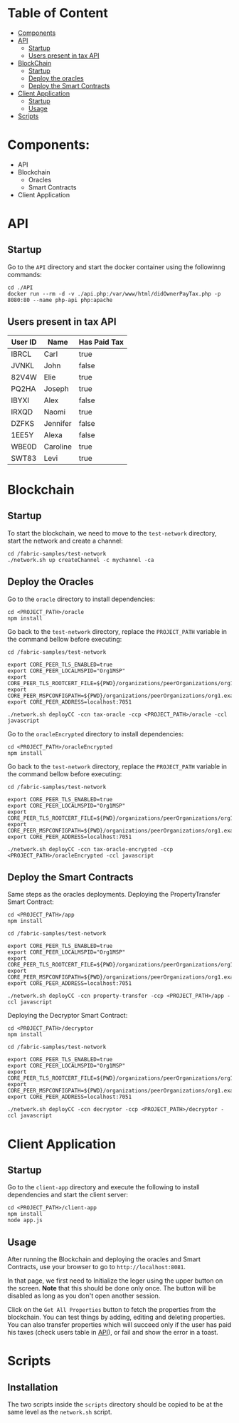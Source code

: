 # Table of Content
- [Components](#components)
- [API](#api)
   - [Startup](#startup)
   - [Users present in tax API](#users-present-in-tax-api)
- [BlockChain](#blockchain)
   - [Startup](#startup-1)
   - [Deploy the oracles](#deploy-the-oracles)
   - [Deploy the Smart Contracts](#deploy-the-smart-contracts)
- [Client Application](#client-application)
   - [Startup](#startup-2)
   - [Usage](#usage)
- [Scripts](#scripts)

# Components:
- API
- Blockchain
   - Oracles
   - Smart Contracts
- Client Application

# API
## Startup
Go to the `API` directory and start the docker container using the followinng commands:
```
cd ./API
docker run --rm -d -v ./api.php:/var/www/html/didOwnerPayTax.php -p 8080:80 --name php-api php:apache
```

## Users present in tax API

| User ID   | Name      | Has Paid Tax  |
| --------- | --------- | ------------- |
| IBRCL     | Carl      | true          |
| JVNKL     | John      | false         |
| 82V4W     | Elie      | true          |
| PQ2HA     | Joseph    | true          |
| IBYXI     | Alex      | false         |
| IRXQD     | Naomi     | true          |
| DZFKS     | Jennifer  | false         |
| 1EE5Y     | Alexa     | false         |
| WBE0D     | Caroline  | true          |
| SWT83     | Levi      | true          |

# Blockchain

## Startup
To start the blockchain, we need to move to the `test-network` directory, start the network and create a channel:
```
cd /fabric-samples/test-network
./network.sh up createChannel -c mychannel -ca
```

## Deploy the Oracles
Go to the `oracle` directory to install dependencies:
```
cd <PROJECT_PATH>/oracle
npm install
```

Go back to the `test-network` directory, replace the `PROJECT_PATH` variable in the command bellow before executing:
```
cd /fabric-samples/test-network

export CORE_PEER_TLS_ENABLED=true
export CORE_PEER_LOCALMSPID="Org1MSP"
export CORE_PEER_TLS_ROOTCERT_FILE=${PWD}/organizations/peerOrganizations/org1.example.com/peers/peer0.org1.example.com/tls/ca.crt
export CORE_PEER_MSPCONFIGPATH=${PWD}/organizations/peerOrganizations/org1.example.com/users/Admin@org1.example.com/msp
export CORE_PEER_ADDRESS=localhost:7051

./network.sh deployCC -ccn tax-oracle -ccp <PROJECT_PATH>/oracle -ccl javascript
```

Go to the `oracleEncrypted` directory to install dependencies:
```
cd <PROJECT_PATH>/oracleEncrypted
npm install
```

Go back to the `test-network` directory, replace the `PROJECT_PATH` variable in the command bellow before executing:
```
cd /fabric-samples/test-network

export CORE_PEER_TLS_ENABLED=true
export CORE_PEER_LOCALMSPID="Org1MSP"
export CORE_PEER_TLS_ROOTCERT_FILE=${PWD}/organizations/peerOrganizations/org1.example.com/peers/peer0.org1.example.com/tls/ca.crt
export CORE_PEER_MSPCONFIGPATH=${PWD}/organizations/peerOrganizations/org1.example.com/users/Admin@org1.example.com/msp
export CORE_PEER_ADDRESS=localhost:7051

./network.sh deployCC -ccn tax-oracle-encrypted -ccp <PROJECT_PATH>/oracleEncrypted -ccl javascript
```

## Deploy the Smart Contracts
Same steps as the oracles deployments.
Deploying the PropertyTransfer Smart Contract:
```
cd <PROJECT_PATH>/app
npm install

cd /fabric-samples/test-network

export CORE_PEER_TLS_ENABLED=true
export CORE_PEER_LOCALMSPID="Org1MSP"
export CORE_PEER_TLS_ROOTCERT_FILE=${PWD}/organizations/peerOrganizations/org1.example.com/peers/peer0.org1.example.com/tls/ca.crt
export CORE_PEER_MSPCONFIGPATH=${PWD}/organizations/peerOrganizations/org1.example.com/users/Admin@org1.example.com/msp
export CORE_PEER_ADDRESS=localhost:7051

./network.sh deployCC -ccn property-transfer -ccp <PROJECT_PATH>/app -ccl javascript
```

Deploying the Decryptor Smart Contract:
```
cd <PROJECT_PATH>/decryptor
npm install

cd /fabric-samples/test-network

export CORE_PEER_TLS_ENABLED=true
export CORE_PEER_LOCALMSPID="Org1MSP"
export CORE_PEER_TLS_ROOTCERT_FILE=${PWD}/organizations/peerOrganizations/org1.example.com/peers/peer0.org1.example.com/tls/ca.crt
export CORE_PEER_MSPCONFIGPATH=${PWD}/organizations/peerOrganizations/org1.example.com/users/Admin@org1.example.com/msp
export CORE_PEER_ADDRESS=localhost:7051

./network.sh deployCC -ccn decryptor -ccp <PROJECT_PATH>/decryptor -ccl javascript
```

# Client Application

## Startup
Go to the `client-app` directory and execute the following to install dependencies and start the client server:
```
cd <PROJECT_PATH>/client-app
npm install
node app.js
```

## Usage
After running the Blockchain and deploying the oracles and Smart Contracts, use your browser to go to `http://localhost:8081`.

In that page, we first need to Initialize the leger using the upper button on the screen. **Note** that this should be done only once. The button will be disabled as long as you don't open another session.

Click on the `Get All Properties` button to fetch the properties from the blockchain.
You can test things by adding, editing and deleting properties.
You can also transfer properties which will succeed only if the user has paid his taxes (check users table in [API](#users-present-in-tax-api)), or fail and show the error in a toast.

# Scripts

## Installation
The two scripts inside the `scripts` directory should be copied to be at the same level as the `network.sh` script.